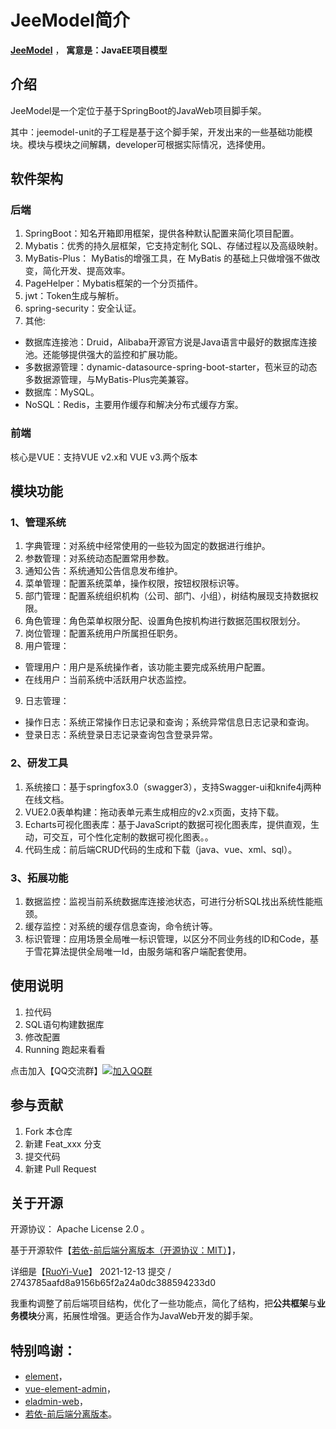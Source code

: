 # JeeModel简介
 **[JeeModel](http://www.jeemodel.com/)** ， **寓意是：JavaEE项目模型** 

## 介绍
JeeModel是一个定位于基于SpringBoot的JavaWeb项目脚手架。

其中：jeemodel-unit的子工程是基于这个脚手架，开发出来的一些基础功能模块。模块与模块之间解耦，developer可根据实际情况，选择使用。

## 软件架构
### 后端 
1. SpringBoot：知名开箱即用框架，提供各种默认配置来简化项目配置。
2. Mybatis：优秀的持久层框架，它支持定制化 SQL、存储过程以及高级映射。
3. MyBatis-Plus： MyBatis的增强工具，在 MyBatis 的基础上只做增强不做改变，简化开发、提高效率。
4. PageHelper：Mybatis框架的一个分页插件。
5. jwt：Token生成与解析。
6. spring-security：安全认证。
7. 其他:
- 数据库连接池：Druid，Alibaba开源官方说是Java语言中最好的数据库连接池。还能够提供强大的监控和扩展功能。
- 多数据源管理：dynamic-datasource-spring-boot-starter，苞米豆的动态多数据源管理，与MyBatis-Plus完美兼容。
- 数据库：MySQL。
- NoSQL：Redis，主要用作缓存和解决分布式缓存方案。


### 前端 
核心是VUE：支持VUE v2.x和 VUE v3.两个版本



## 模块功能
### 1、管理系统
1. 字典管理：对系统中经常使用的一些较为固定的数据进行维护。
2. 参数管理：对系统动态配置常用参数。
3. 通知公告：系统通知公告信息发布维护。
4. 菜单管理：配置系统菜单，操作权限，按钮权限标识等。
5. 部门管理：配置系统组织机构（公司、部门、小组），树结构展现支持数据权限。
6. 角色管理：角色菜单权限分配、设置角色按机构进行数据范围权限划分。
7. 岗位管理：配置系统用户所属担任职务。
8. 用户管理：
- 管理用户：用户是系统操作者，该功能主要完成系统用户配置。
- 在线用户：当前系统中活跃用户状态监控。
9. 日志管理：
- 操作日志：系统正常操作日志记录和查询；系统异常信息日志记录和查询。
- 登录日志：系统登录日志记录查询包含登录异常。
### 2、研发工具
1. 系统接口：基于springfox3.0（swagger3），支持Swagger-ui和knife4j两种在线文档。
2. VUE2.0表单构建：拖动表单元素生成相应的v2.x页面，支持下载。
3. Echarts可视化图表库：基于JavaScript的数据可视化图表库，提供直观，生动，可交互，可个性化定制的数据可视化图表。。
4. 代码生成：前后端CRUD代码的生成和下载（java、vue、xml、sql）。

### 3、拓展功能
1. 数据监控：监视当前系统数据库连接池状态，可进行分析SQL找出系统性能瓶颈。
2. 缓存监控：对系统的缓存信息查询，命令统计等。
3. 标识管理：应用场景全局唯一标识管理，以区分不同业务线的ID和Code，基于雪花算法提供全局唯一Id，由服务端和客户端配套使用。


## 使用说明

1.  拉代码
2.  SQL语句构建数据库
3.  修改配置
4.  Running 跑起来看看

点击加入【QQ交流群】[![加入QQ群](https://img.shields.io/badge/223606797-blue.svg)](https://jq.qq.com/?_wv=1027&k=3l0rfaJP)

## 参与贡献

1.  Fork 本仓库
2.  新建 Feat_xxx 分支
3.  提交代码
4.  新建 Pull Request


## 关于开源
开源协议： Apache License 2.0 。

基于开源软件【[若依-前后端分离版本（开源协议：MIT）](https://gitee.com/y_project/RuoYi-Vue)】， 

详细是【[RuoYi-Vue](https://gitee.com/y_project/RuoYi-Vue)】 2021-12-13 提交 / 2743785aafd8a9156b65f2a24a0dc388594233d0

我重构调整了前后端项目结构，优化了一些功能点，简化了结构，把**公共框架**与**业务模块**分离，拓展性增强。更适合作为JavaWeb开发的脚手架。


## 特别鸣谢：
- [element](https://github.com/ElemeFE/element)，
- [vue-element-admin](https://github.com/PanJiaChen/vue-element-admin)，
- [eladmin-web](https://github.com/elunez/eladmin-web)，
- [若依-前后端分离版本](https://gitee.com/y_project/RuoYi-Vue)。


